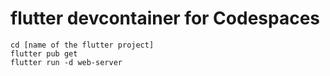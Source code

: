 # flutter devcontainer for Codespaces

```
cd [name of the flutter project]
flutter pub get
flutter run -d web-server
```
